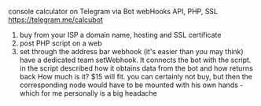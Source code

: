 console calculator on Telegram via Bot webHooks API, PHP, SSL https://telegram.me/calcubot

1. buy from your ISP a domain name, hosting and SSL certificate
2. post PHP script on a web
3. set through the address bar webhook (it's easier than you may think) have a dedicated team setWebhook. It connects the bot with the script. in the script described how it obtains data from the bot and how returns back
How much is it?
$15 will fit. you can certainly not buy, but then the corresponding node would have to be mounted with his own hands - which for me personally is a big headache
